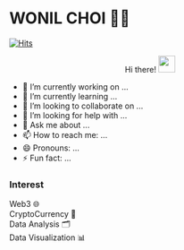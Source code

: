 # WONIL CHOI 🐱‍🏍

[![Hits](https://hits.seeyoufarm.com/api/count/incr/badge.svg?url=https%3A%2F%2Fgithub.com%2Fwonillin&count_bg=%2379C83D&title_bg=%23555555&icon=&icon_color=%23E7E7E7&title=hits&edge_flat=false)](https://hits.seeyoufarm.com)

<p align="center">
  Hi there! <img src="https://www.emojiall.com/images/240/skype/1f525.png" width="30px">
</p>  

- 🔭 I’m currently working on ...
- 🌱 I’m currently learning ...
- 👯 I’m looking to collaborate on ...
- 🤔 I’m looking for help with ...
- 💬 Ask me about ...
- 📫 How to reach me: ...
- 😄 Pronouns: ...
- ⚡ Fun fact: ...

### Interest

Web3 🌐<br/>
CryptoCurrency 🍕<br/>
Data Analysis 🗂️<br/>
Data Visualization 📊<br/>
